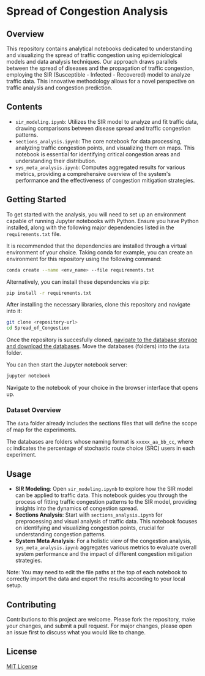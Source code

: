 # Spread of Congestion Analysis

## Overview

This repository contains analytical notebooks dedicated to understanding and visualizing the spread of traffic congestion using epidemiological models and data analysis techniques. Our approach draws parallels between the spread of diseases and the propagation of traffic congestion, employing the SIR (Susceptible - Infected - Recovered) model to analyze traffic data. This innovative methodology allows for a novel perspective on traffic analysis and congestion prediction.

## Contents

- `sir_modeling.ipynb`: Utilizes the SIR model to analyze and fit traffic data, drawing comparisons between disease spread and traffic congestion patterns.
- `sections_analysis.ipynb`: The core notebook for data processing, analyzing traffic congestion points, and visualizing them on maps. This notebook is essential for identifying critical congestion areas and understanding their distribution.
- `sys_meta_analysis.ipynb`: Computes aggregated results for various metrics, providing a comprehensive overview of the system's performance and the effectiveness of congestion mitigation strategies.

## Getting Started

To get started with the analysis, you will need to set up an environment capable of running Jupyter notebooks with Python. Ensure you have Python installed, along with the following major dependencies listed in the `requirements.txt` file.

It is recommended that the dependencies are installed through a virtual environment of your choice. Taking conda for example, you can create an environment for this repository using the following command:

```bash
conda create --name <env_name> --file requirements.txt
```

Alternatively, you can install these dependencies via pip:

```bash
pip install -r requirements.txt
```


After installing the necessary libraries, clone this repository and navigate into it:

```bash
git clone <repository-url>
cd Spread_of_Congestion
```

Once the repository is succesfully cloned, [navigate to the database storage and download the databases](https://drive.google.com/drive/folders/1gZ5YEo79munkY4b-V4b44c8qG3LJJuqv?usp=sharing). Move the databases (folders) into the `data` folder.

You can then start the Jupyter notebook server:

```bash
jupyter notebook
```

Navigate to the notebook of your choice in the browser interface that opens up.

### Dataset Overview

The `data` folder already includes the sections files that will define the scope of map for the experiments. 

The databases are folders whose naming format is `xxxxx_aa_bb_cc`, where `cc` indicates the percentage of stochastic route choice (SRC) users in each experiment. 

## Usage

- **SIR Modeling**: Open `sir_modeling.ipynb` to explore how the SIR model can be applied to traffic data. This notebook guides you through the process of fitting traffic congestion patterns to the SIR model, providing insights into the dynamics of congestion spread.
- **Sections Analysis**: Start with `sections_analysis.ipynb` for preprocessing and visual analysis of traffic data. This notebook focuses on identifying and visualizing congestion points, crucial for understanding congestion patterns.
- **System Meta Analysis**: For a holistic view of the congestion analysis, `sys_meta_analysis.ipynb` aggregates various metrics to evaluate overall system performance and the impact of different congestion mitigation strategies.

Note: You may need to edit the file paths at the top of each notebook to correctly import the data and export the results according to your local setup.

## Contributing

Contributions to this project are welcome. Please fork the repository, make your changes, and submit a pull request. For major changes, please open an issue first to discuss what you would like to change.

## License

[MIT License](LICENSE)
